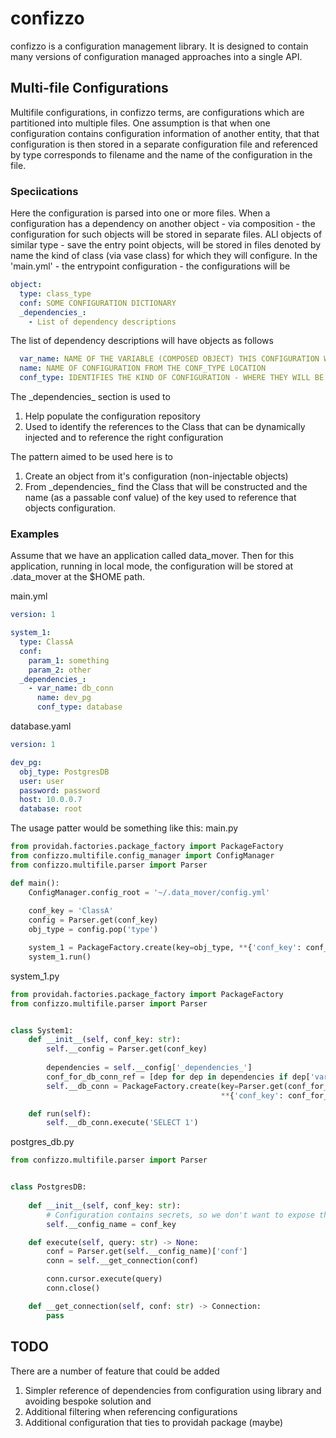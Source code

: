 # confizzo

confizzo is a configuration management library. It is designed to contain many versions of configuration managed approaches into a single API.

## Multi-file Configurations

Multifile configurations, in confizzo terms, are configurations which are partitioned into multiple files. One assumption is that when one configuration contains configuration information of another entity, that that configuration is then stored in a separate configuration file and referenced by type corresponds to filename and the name of the configuration in the file.

### Speciications

Here the configuration is parsed into one or more files. When a configuration has a dependency on another object - via composition - the configuration for such 
objects will be stored in separate files. ALl objects of similar type - save the entry point objects, will be stored in files denoted by name the kind of class 
(via vase class) for which they will configure. In the 'main.yml' - the entrypoint configuration - the configurations will be 

````yaml
object:
  type: class_type
  conf: SOME CONFIGURATION DICTIONARY
  _dependencies_:
    - List of dependency descriptions
````

The list of dependency descriptions will have objects as follows
```yaml
  var_name: NAME OF THE VARIABLE (COMPOSED OBJECT) THIS CONFIGURATION WILL BELONG TO
  name: NAME OF CONFIGURATION FROM THE CONF_TYPE LOCATION
  conf_type: IDENTIFIES THE KIND OF CONFIGURATION - WHERE THEY WILL BE STORED.
```

The \_dependencies\_ section is used to
1. Help populate the configuration repository
1. Used to identify the references to the Class that can be dynamically injected and to reference the right configuration

The pattern aimed to be used here is to
1. Create an object from it's configuration (non-injectable objects)
1. From \_dependencies\_ find the Class that will be constructed and the name (as a passable conf value) of the key used to reference that objects configuration.

### Examples
Assume that we have an application called data_mover. Then for this application, running in local mode, the configuration will be stored at .data_mover at the $HOME path.

main.yml
```yaml
version: 1

system_1:
  type: ClassA
  conf:
    param_1: something
    param_2: other
  _dependencies_:
    - var_name: db_conn
      name: dev_pg
      conf_type: database
```

database.yaml
```yaml
version: 1

dev_pg:
  obj_type: PostgresDB
  user: user
  password: password
  host: 10.0.0.7
  database: root
```

The usage patter would be something like this:
main.py
```python
from providah.factories.package_factory import PackageFactory
from confizzo.multifile.config_manager import ConfigManager
from confizzo.multifile.parser import Parser

def main():
    ConfigManager.config_root = '~/.data_mover/config.yml'
    
    conf_key = 'ClassA' 
    config = Parser.get(conf_key)
    obj_type = config.pop('type')

    system_1 = PackageFactory.create(key=obj_type, **{'conf_key': conf_key})
    system_1.run()
```

system_1.py
```python
from providah.factories.package_factory import PackageFactory
from confizzo.multifile.parser import Parser


class System1:
    def __init__(self, conf_key: str):
        self.__config = Parser.get(conf_key)
        
        dependencies = self.__config['_dependencies_']
        conf_for_db_conn_ref = [dep for dep in dependencies if dep['var_name'] == 'db_conn']
        self.__db_conn = PackageFactory.create(key=Parser.get(conf_for_db_conn_ref['type']), 
                                               **{'conf_key': conf_for_db_conn_ref['name']})

    def run(self):
        self.__db_conn.execute('SELECT 1')

```

postgres_db.py
```python
from confizzo.multifile.parser import Parser


class PostgresDB:
    
    def __init__(self, conf_key: str):
        # Configuration contains secrets, so we don't want to expose this except when executing a query.
        self.__config_name = conf_key 

    def execute(self, query: str) -> None:
        conf = Parser.get(self.__config_name)['conf']
        conn = self.__get_connection(conf)

        conn.cursor.execute(query)
        conn.close()

    def __get_connection(self, conf: str) -> Connection:
        pass
```

## TODO
There are a number of feature that could be added
1. Simpler reference of dependencies from configuration using library and avoiding bespoke solution and 
1. Additional filtering when referencing configurations
1. Additional configuration that ties to providah package (maybe)